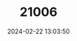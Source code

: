 ---
title: "21006"
category: "Stygobromus putealis"
draft: false
date: 2024-02-22 13:03:50
languages:
  English: ["Wisconsin Well Amphipod"]
---